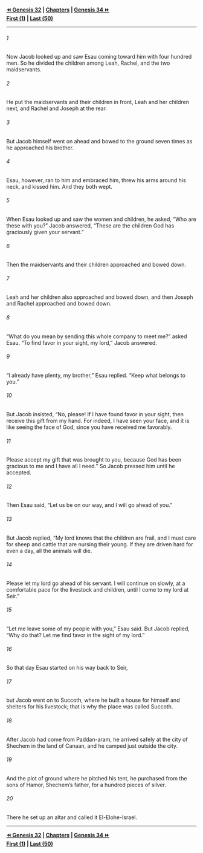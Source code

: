   
**[⏪ Genesis 32](./Genesis%2032.md) | [Chapters](./_index.md) | [Genesis 34 ⏩](./Genesis%2034.md)**  
**[First (1)](./Genesis%201.md) | [Last (50)](./Genesis%2050.md)**  
  
---  
  
###### 1  
Now Jacob looked up and saw Esau coming toward him with four hundred men. So he divided the children among Leah, Rachel, and the two maidservants.  
  
###### 2  
He put the maidservants and their children in front, Leah and her children next, and Rachel and Joseph at the rear.  
  
###### 3  
But Jacob himself went on ahead and bowed to the ground seven times as he approached his brother.  
  
###### 4  
Esau, however, ran to him and embraced him, threw his arms around his neck, and kissed him. And they both wept.  
  
###### 5  
When Esau looked up and saw the women and children, he asked, “Who are these with you?” Jacob answered, “These are the children God has graciously given your servant.”  
  
###### 6  
Then the maidservants and their children approached and bowed down.  
  
###### 7  
Leah and her children also approached and bowed down, and then Joseph and Rachel approached and bowed down.  
  
###### 8  
“What do you mean by sending this whole company to meet me?” asked Esau. “To find favor in your sight, my lord,” Jacob answered.  
  
###### 9  
“I already have plenty, my brother,” Esau replied. “Keep what belongs to you.”  
  
###### 10  
But Jacob insisted, “No, please! If I have found favor in your sight, then receive this gift from my hand. For indeed, I have seen your face, and it is like seeing the face of God, since you have received me favorably.  
  
###### 11  
Please accept my gift that was brought to you, because God has been gracious to me and I have all I need.” So Jacob pressed him until he accepted.  
  
###### 12  
Then Esau said, “Let us be on our way, and I will go ahead of you.”  
  
###### 13  
But Jacob replied, “My lord knows that the children are frail, and I must care for sheep and cattle that are nursing their young. If they are driven hard for even a day, all the animals will die.  
  
###### 14  
Please let my lord go ahead of his servant. I will continue on slowly, at a comfortable pace for the livestock and children, until I come to my lord at Seir.”  
  
###### 15  
“Let me leave some of my people with you,” Esau said. But Jacob replied, “Why do that? Let me find favor in the sight of my lord.”  
  
###### 16  
So that day Esau started on his way back to Seir,  
  
###### 17  
but Jacob went on to Succoth, where he built a house for himself and shelters for his livestock; that is why the place was called Succoth.  
  
###### 18  
After Jacob had come from Paddan-aram, he arrived safely at the city of Shechem in the land of Canaan, and he camped just outside the city.  
  
###### 19  
And the plot of ground where he pitched his tent, he purchased from the sons of Hamor, Shechem’s father, for a hundred pieces of silver.  
  
###### 20  
There he set up an altar and called it El-Elohe-Israel.  
  
  
---  
  
**[⏪ Genesis 32](./Genesis%2032.md) | [Chapters](./_index.md) | [Genesis 34 ⏩](./Genesis%2034.md)**  
**[First (1)](./Genesis%201.md) | [Last (50)](./Genesis%2050.md)**  
  
